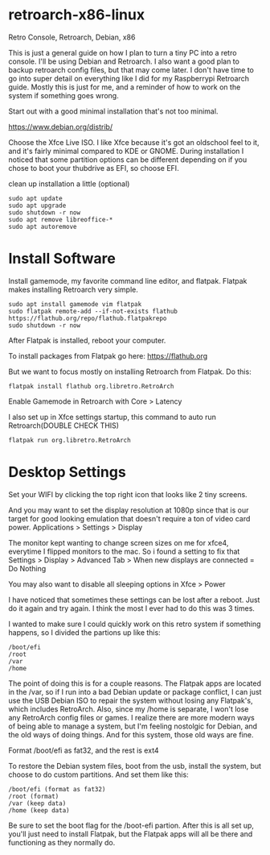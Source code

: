 # retroarch-x86-linux
Retro Console, Retroarch, Debian, x86

This is just a general guide on how I plan to turn a tiny PC into a retro console.  I'll be using Debian and Retroarch.  I also want a good plan to backup retroarch config files, but that may come later.  I don't have time to go into super detail on everything like I did for my Raspberrypi Retroarch guide.  Mostly this is just for me, and a reminder of how to work on the system if something goes wrong.

Start out with a good minimal installation that's not too minimal. 

https://www.debian.org/distrib/

Choose the Xfce Live ISO.  I like Xfce because it's got an oldschool feel to it, and it's fairly minimal compared to KDE or GNOME.  During installation I noticed that some partition options can be different depending on if you chose to boot your thubdrive as EFI, so choose EFI.

clean up installation a little (optional)

```
sudo apt update
sudo apt upgrade
sudo shutdown -r now
sudo apt remove libreoffice-*
sudo apt autoremove
```
# Install Software
Install gamemode, my favorite command line editor, and flatpak.  Flatpak makes installing Retroarch very simple.
```
sudo apt install gamemode vim flatpak
sudo flatpak remote-add --if-not-exists flathub https://flathub.org/repo/flathub.flatpakrepo
sudo shutdown -r now
```

After Flatpak is installed, reboot your computer.

To install packages from Flatpak go here:
https://flathub.org

But we want to focus mostly on installing Retroarch from Flatpak.  Do this:
```
flatpak install flathub org.libretro.RetroArch
```
Enable Gamemode in Retroarch with Core > Latency


I also set up in Xfce settings startup, this command to auto run Retroarch(DOUBLE CHECK THIS)
```
flatpak run org.libretro.RetroArch
```
# Desktop Settings

Set your WIFI by clicking the top right icon that looks like 2 tiny screens.

And you may want to set the display resolution at 1080p since that is our target for good looking emulation that doesn't require a ton of video card power.
Applications > Settings > Display

The monitor kept wanting to change screen sizes on me for xfce4, everytime I flipped monitors to the mac.  So i found a setting to fix that
Settings > Display > Advanced Tab > When new displays are connected = Do Nothing

You may also want to disable all sleeping options in Xfce > Power


I have noticed that sometimes these settings can be lost after a reboot.  Just do it again and try again.  I think the most I ever had to do this was 3 times.



I wanted to make sure I could quickly work on this retro system if something happens, so I divided the partions up like this:
```
/boot/efi
/root
/var
/home
```

The point of doing this is for a couple reasons.  The Flatpak apps are located in the /var, so if I run into a bad Debian update or package conflict, I can just use the USB Debian ISO to  repair the system without losing any Flatpak's, which includes RetroArch.  Also, since my /home is separate, I won't lose any RetroArch config files or games.  I realize there are more modern ways of being able to manage a system, but I'm feeling nostolgic for Debian, and the old ways of doing things.  And for this system, those old ways are fine.

Format /boot/efi as fat32, and the rest is ext4

To restore the Debian system files, boot from the usb, install the system, but choose to do custom partitions.  And set them like this:
```
/boot/efi (format as fat32)
/root (format)
/var (keep data)
/home (keep data)
```
Be sure to set the boot flag for the /boot-efi partion.  After this is all set up, you'll just need to install Flatpak, but the Flatpak apps will all be there and functioning as they normally do.



